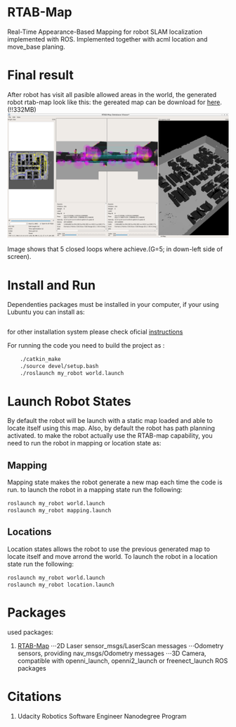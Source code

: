 # RTAB-Map
Real-Time Appearance-Based Mapping for robot SLAM localization implemented with ROS.
Implemented together with acml location and move_base planing.

# Final result
After robot has visit all pasible allowed areas in the world, the generated robot rtab-map look like this:
the gereated map can be download for [here](https://mega.nz/file/Kr5x3YDJ#UAQzoXGsuqNT73yCbGEm0rRFXAfErLKSmpokqoKYcYY). (!!332MB)
![](src/my_robot/maps/rtab_map.png)

Image shows that 5 closed loops where achieve.(G=5; in down-left side of screen).


# Install and Run

Dependenties packages must be installed in your computer, if your using Lubuntu you can install as:
```sudo apt-get install ros-kinetic-rtabmap-ros
```
for other installation system please check oficial [instructions](https://github.com/introlab/rtabmap_ros#rtabmap_ros)

For running the code you need to build the project as :
``` cd <project_root_dir>: 
    ./catkin_make
    ./source devel/setup.bash
    ./roslaunch my_robot world.launch
```
# Launch Robot States
By default the robot will be launch with a static map loaded and able to locate itself using this map.
Also, by default the robot has path planning activated.
to make the robot actually use the RTAB-map capability, you need to run the robot in mapping or location state as:  

## Mapping
Mapping state makes the robot generate a new map each time the code is run.
to launch the robot in a mapping state run the following:
```
roslaunch my_robot world.launch
roslaunch my_robot mapping.launch
```

## Locations
Location states allows the robot to use the previous generated map to locate itself and
move arrond the world. 
To launch the robot in a location state run the following:
```
roslaunch my_robot world.launch
roslaunch my_robot location.launch
```

# Packages
used packages:
1. [RTAB-Map](http://wiki.ros.org/rtabmap_ros)
⋅⋅⋅2D Laser sensor_msgs/LaserScan messages
⋅⋅⋅Odometry sensors, providing nav_msgs/Odometry messages 
⋅⋅⋅3D Camera, compatible with openni_launch, openni2_launch or freenect_launch ROS packages      

# Citations
1. Udacity Robotics Software Engineer Nanodegree Program
